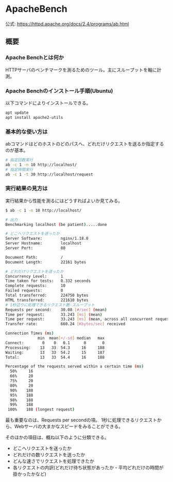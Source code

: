 # ApacheBench

公式: https://httpd.apache.org/docs/2.4/programs/ab.html

## 概要

### Apache Benchとは何か

HTTPサーバのベンチマークを測るためのツール。主にスループットを軸に計測。

### Apache Benchのインストール手順(Ubuntu)

以下コマンドによりインストールできる。

```bash
apt update
apt install apache2-utils
```

### 基本的な使い方は

abコマンドはどのホストのどのパスへ、どれだけリクエストを送るか指定するのが基本。

```bash
# 指定回数実行
ab -c 1 -n 10 http://localhost/
# 指定時間実行
ab -c 1 -t 30 http://localhost/request
```

### 実行結果の見方は

実行結果から性能を測るにはどうすればよいか見てみる。

```bash
$ ab -c 1 -n 10 http://localhost/

# 出力
Benchmarking localhost (be patient).....done

# どこへリクエストを送ったか
Server Software:        nginx/1.18.0
Server Hostname:        localhost
Server Port:            80

Document Path:          /
Document Length:        22161 bytes

# どれだけリクエストを送ったか
Concurrency Level:      1
Time taken for tests:   0.332 seconds
Complete requests:      10
Failed requests:        0
Total transferred:      224750 bytes
HTML transferred:       221610 bytes
# 1秒辺りに処理できるリクエスト数-スループット
Requests per second:    30.08 [#/sec] (mean)
Time per request:       33.243 [ms] (mean)
Time per request:       33.243 [ms] (mean, across all concurrent requests)
Transfer rate:          660.24 [Kbytes/sec] received

Connection Times (ms)
              min  mean[+/-sd] median   max
Connect:        0    0   0.1      0       0
Processing:    13   33  54.3     16     188
Waiting:       13   33  54.2     15     187
Total:         13   33  54.4     16     188

Percentage of the requests served within a certain time (ms)
  50%     16
  66%     20
  75%     20
  80%     20
  90%    188
  95%    188
  98%    188
  99%    188
 100%    188 (longest request)
```

最も重要なのは、Requests per secondの項。
1秒に処理できるリクエストから、Webサーバの大まかなスピードをみることができる。

そのほかの項目は、概ね以下のように分類できる。

* どこへリクエストを送ったか
* どれだけの数リクエストを送ったか
* どんな速さでリクエストを処理できたか
* 各リクエストの内訳(どれだけ待ち状態があったか・平均どれだけの時間が掛かったかなど)
